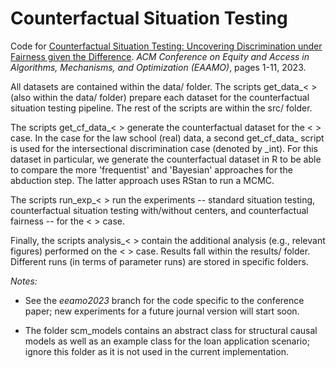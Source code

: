 # Counterfactual Situation Testing

Code for [Counterfactual Situation Testing: Uncovering Discrimination under Fairness given the Difference](https://dl.acm.org/doi/10.1145/3617694.3623222). *ACM Conference on Equity and Access in Algorithms, Mechanisms, and Optimization (EAAMO)*, pages 1-11, 2023. 

All datasets are contained within the data/ folder. The scripts get_data_< > (also within the data/ folder) prepare each dataset for the counterfactual situation testing pipeline. The rest of the scripts are within the src/ folder. 

The scripts get_cf_data_< > generate the counterfactual dataset for the < > case. In the case for the law school (real) data, a second get_cf_data_ script is used for the intersectional discrimination case (denoted by _int). For this dataset in particular, we generate the counterfactual dataset in R to be able to compare the more 'frequentist' and 'Bayesian' approaches for the abduction step. The latter approach uses RStan to run a MCMC.

The scripts run_exp_< > run the experiments -- standard situation testing, counterfactual situation testing with/without centers, and counterfactual fairness -- for the < > case. 

Finally, the scripts analysis_< > contain the additional analysis (e.g., relevant figures) performed on the < > case. Results fall within the results/ folder. Different runs (in terms of parameter runs) are stored in specific folders. 

*Notes:*

- See the *eeamo2023* branch for the code specific to the conference paper; new experiments for a future journal version will start soon.

- The folder scm_models contains an abstract class for structural causal models as well as an example class for the loan application scenario; ignore this folder as it is not used in the current implementation.
